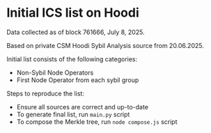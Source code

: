 # Initial ICS list on Hoodi

Data collected as of block 761666, July 8, 2025.

Based on private CSM Hoodi Sybil Analysis source from 20.06.2025.

Initial list consists of the following categories:

- Non-Sybil Node Operators
- First Node Operator from each sybil group

Steps to reproduce the list:
- Ensure all sources are correct and up-to-date
- To generate final list, run `main.py` script
- To compose the Merkle tree, run `node compose.js` script
